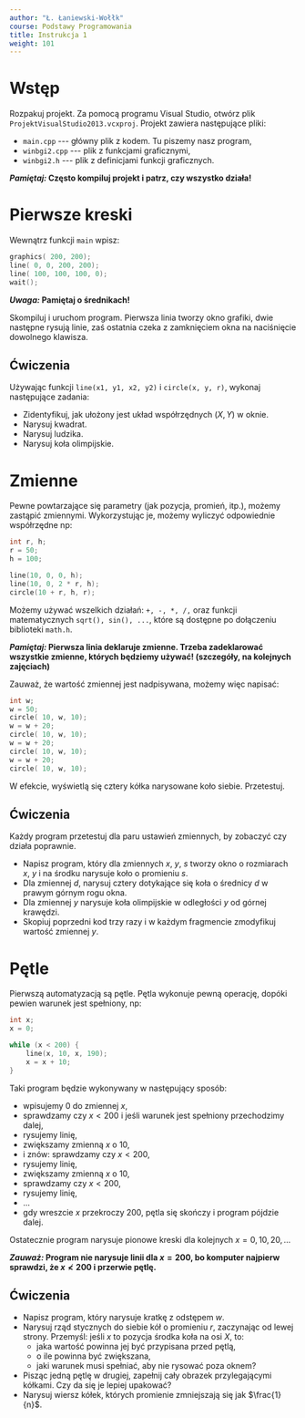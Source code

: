```yaml
---
author: "Ł. Łaniewski-Wołłk"
course: Podstawy Programowania
title: Instrukcja 1
weight: 101
---
```



# Wstęp
Rozpakuj projekt.
Za pomocą programu Visual Studio, otwórz plik `ProjektVisualStudio2013.vcxproj`.
Projekt zawiera następujące pliki:

- `main.cpp` --- główny plik z kodem. Tu piszemy nasz program,
- `winbgi2.cpp` --- plik z funkcjami graficznymi,
- `winbgi2.h` --- plik z definicjami funkcji graficznych.

**_Pamiętaj:_ Często kompiluj projekt i patrz, czy wszystko działa!**


# Pierwsze kreski
Wewnątrz funkcji `main` wpisz:
```c++
graphics( 200, 200);
line( 0, 0, 200, 200);
line( 100, 100, 100, 0);
wait();
```

**_Uwaga:_ Pamiętaj o średnikach!**

Skompiluj i uruchom program.
Pierwsza linia tworzy okno grafiki, dwie następne rysują linie, zaś ostatnia czeka z zamknięciem okna na naciśnięcie dowolnego klawisza.

## Ćwiczenia
Używając funkcji `line(x1, y1, x2, y2)` i `circle(x, y, r)`, wykonaj następujące zadania:

- Zidentyfikuj, jak ułożony jest układ współrzędnych $(X, Y)$ w oknie.
- Narysuj kwadrat.
- Narysuj ludzika.
- Narysuj koła olimpijskie.


# Zmienne
Pewne powtarzające się parametry (jak pozycja, promień, itp.), możemy zastąpić zmiennymi.
Wykorzystując je, możemy wyliczyć odpowiednie współrzędne np:
```c++
int r, h;
r = 50;
h = 100;

line(10, 0, 0, h);
line(10, 0, 2 * r, h);
circle(10 + r, h, r);
```
Możemy używać wszelkich działań: `+, -, *, /,` oraz funkcji matematycznych `sqrt(), sin(), ...`, które są dostępne po dołączeniu biblioteki `math.h`.

**_Pamiętaj:_ Pierwsza linia deklaruje zmienne. Trzeba zadeklarować wszystkie zmienne, których będziemy używać! (szczegóły, na kolejnych zajęciach)**

Zauważ, że wartość zmiennej jest nadpisywana, możemy więc napisać:
```c++
int w;
w = 50;
circle( 10, w, 10);
w = w + 20;
circle( 10, w, 10);
w = w + 20;
circle( 10, w, 10);
w = w + 20;
circle( 10, w, 10);
```
W efekcie, wyświetlą się cztery kółka narysowane koło siebie. Przetestuj.

## Ćwiczenia
Każdy program przetestuj dla paru ustawień zmiennych, by zobaczyć czy działa poprawnie.

- Napisz program, który dla zmiennych $x$, $y$, $s$ tworzy okno o rozmiarach $x$, $y$ i na środku narysuje koło o promieniu $s$.
- Dla zmiennej $d$, narysuj cztery dotykające się koła o średnicy $d$ w prawym górnym rogu okna.
- Dla zmiennej $y$ narysuje koła olimpijskie w odległości $y$ od górnej krawędzi.
- Skopiuj poprzedni kod trzy razy i w każdym fragmencie zmodyfikuj wartość zmiennej $y$.


# Pętle
Pierwszą automatyzacją są pętle.
Pętla wykonuje pewną operację, dopóki pewien warunek jest spełniony, np:
```c++
int x;
x = 0;

while (x < 200) {
    line(x, 10, x, 190);
    x = x + 10;
}
```
Taki program będzie wykonywany w następujący sposób:

- wpisujemy $0$ do zmiennej $x$,
- sprawdzamy czy $x < 200$ i jeśli warunek jest spełniony przechodzimy dalej,
- rysujemy linię,
- zwiększamy zmienną $x$ o $10$,
- i znów: sprawdzamy czy $x<200$,
- rysujemy linię,
- zwiększamy zmienną $x$ o $10$,
- sprawdzamy czy $x<200$,
- rysujemy linię,
- ...
- gdy wreszcie $x$ przekroczy $200$, pętla się skończy i program pójdzie dalej.

Ostatecznie program narysuje pionowe kreski dla kolejnych $x = 0, 10, 20, \ldots$

**_Zauważ:_ Program nie narysuje linii dla $x=200$, bo komputer najpierw sprawdzi, że $x\not< 200$ i przerwie pętlę.**

## Ćwiczenia
- Napisz program, który narysuje kratkę z odstępem $w$.
- Narysuj rząd stycznych do siebie kół o promieniu $r$, zaczynając od lewej strony.
Przemyśl: jeśli $x$ to pozycja środka koła na osi $X$, to:
    - jaka wartość powinna jej być przypisana przed pętlą,
    - o ile powinna być zwiększana,
    - jaki warunek musi spełniać, aby nie rysować poza oknem?
- Pisząc jedną pętlę w drugiej, zapełnij cały obrazek przylegającymi kółkami.
Czy da się je lepiej upakować?
- Narysuj wiersz kółek, których promienie zmniejszają się jak $\frac{1}{n}$.
